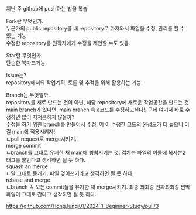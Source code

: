 지난 주 github에 push하는 법을 복습  
  
Fork란 무엇인가.  
누군가의 public repository를 내 repository로 가져와서 파일을 수정, 관리를 할 수 있는 기능  
수정한 repository를 원작자에게 수정을 제안할 수도 있음.  
  
Star란 무엇인가.  
단순한 북마크기능.  
  
Issue는?  
repository에서의 작업계획, 토론 및 추적을 위해 활용하는 기능.  
  
Branch는 무엇일까.  
repository를 새로 만드는 것이 아닌, 해당 repository에 새로운 작업공간을 만드는 것.  
main branch가 있다면. main branch 속 a코드를 수정하고싶다!, 근데 여기서 바로 수정하면 많이 지저분하지 않을까?  
수정을 하기 위한 branch를 만들어서 수정, 어 이 수정한 코드의 완성도가 더 높으니 이걸 main에 적용시키자!  
ㄴpull request로 merge시키기.  
merge commit  
ㄴbranch를 그대로 유지한 채 main에 병합시키는 것. 겹치는 파일의 이름에 복사본2 태그를 붙인다고 생각하면 될 듯 하다.  
squash an merge  
ㄴ말 그대로 뭉개기. 파일 덮어쓰기라고 생각하면 될 듯 하다.  
rebase and merge  
ㄴbranch 속 모든 commit들을 유지한 채 merge시키기. 최종 최최종 진짜최최종 찐막 파일이 그대로 간다고 생각하면 될 듯 하다.  

https://github.com/HongJungi01/2024-1-Beginner-Study/pull/3